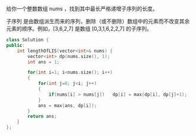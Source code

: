 给你一个整数数组 nums ，找到其中最长严格递增子序列的长度。

子序列 是由数组派生而来的序列，删除（或不删除）数组中的元素而不改变其余元素的顺序。例如，[3,6,2,7] 是数组 [0,3,1,6,2,2,7] 的子序列。



```c++
class Solution {
public:
    int lengthOfLIS(vector<int>& nums) {
        vector<int> dp(nums.size(), 1);
        int ans = 1;

        for(int i=1; i<nums.size(); i++)
        {
            for(int j=0; j<i; j++)
            {
                if(nums[i] > nums[j])   dp[i] = max(dp[i], dp[j]+1);
            }
            ans = max(ans, dp[i]);
        }
        return ans;
    }
};
```


